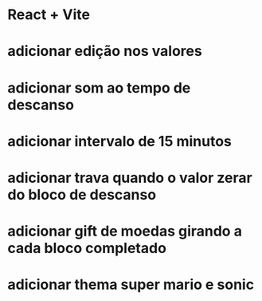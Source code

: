 # React + Vite

#  adicionar edição  nos  valores
#  adicionar som  ao tempo de descanso
#  adicionar  intervalo de 15  minutos
#  adicionar  trava quando o  valor zerar do  bloco de descanso
#  adicionar gift  de moedas  girando a cada  bloco completado
#  adicionar thema super mario e  sonic